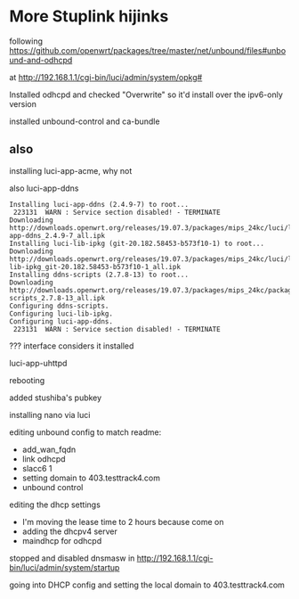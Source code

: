 # More Stuplink hijinks

following https://github.com/openwrt/packages/tree/master/net/unbound/files#unbound-and-odhcpd

at http://192.168.1.1/cgi-bin/luci/admin/system/opkg#

Installed odhcpd and checked "Overwrite" so it'd install over the ipv6-only version

installed unbound-control and ca-bundle

## also

installing luci-app-acme, why not

also luci-app-ddns

```
Installing luci-app-ddns (2.4.9-7) to root...
 223131  WARN : Service section disabled! - TERMINATE
Downloading http://downloads.openwrt.org/releases/19.07.3/packages/mips_24kc/luci/luci-app-ddns_2.4.9-7_all.ipk
Installing luci-lib-ipkg (git-20.182.58453-b573f10-1) to root...
Downloading http://downloads.openwrt.org/releases/19.07.3/packages/mips_24kc/luci/luci-lib-ipkg_git-20.182.58453-b573f10-1_all.ipk
Installing ddns-scripts (2.7.8-13) to root...
Downloading http://downloads.openwrt.org/releases/19.07.3/packages/mips_24kc/packages/ddns-scripts_2.7.8-13_all.ipk
Configuring ddns-scripts.
Configuring luci-lib-ipkg.
Configuring luci-app-ddns.
 223131  WARN : Service section disabled! - TERMINATE
```

??? interface considers it installed

luci-app-uhttpd

rebooting

added stushiba's pubkey

installing nano via luci

editing unbound config to match readme:

- add_wan_fqdn
- link odhcpd
- slacc6 1
- setting domain to 403.testtrack4.com
- unbound control

editing the dhcp settings

- I'm moving the lease time to 2 hours because come on
- adding the dhcpv4 server
- maindhcp for odhcpd

stopped and disabled dnsmasw in http://192.168.1.1/cgi-bin/luci/admin/system/startup

going into DHCP config and setting the local domain to 403.testtrack4.com
